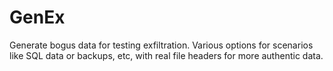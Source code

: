 # GenEx
Generate bogus data for testing exfiltration. Various options for scenarios like SQL data or backups, etc, with real file headers for more authentic data.
